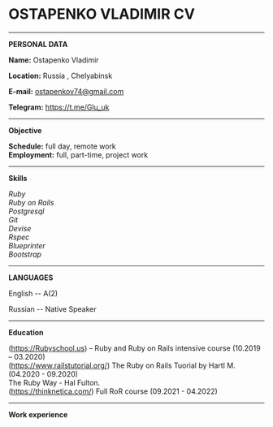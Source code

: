 # OSTAPENKO VLADIMIR CV

----------------------- -------------------------
**PERSONAL DATA**

**Name:** Ostapenko Vladimir

**Location:** Russia , Chelyabinsk

**E-mail:** ostapenkov74@gmail.com

**Telegram:** https://t.me/Glu_uk
<br/>
----------------------- -------------------------

**Objective**

**Schedule:** full day, remote work <br/>
**Employment:** full, part-time, project work

-----------------------  -------------------------

**Skills** <br/>

 *Ruby*<br/>
 *Ruby on Rails*<br/>
 *Postgresql*<br/>
 *Git*<br/>
 *Devise*<br/>
 *Rspec*<br/>
 *Blueprinter*<br/>
 *Bootstrap*<br/>
-----------------------  -------------------------

**LANGUAGES**

English -- A(2)

Russian -- Native Speaker

-----------------------  -------------------------

**Education**

(https://Rubyschool.us) – Ruby and Ruby on Rails intensive course (10.2019 – 03.2020)<br/>
(https://www.railstutorial.org/) The Ruby on Rails Tuorial by Hartl M. (04.2020 - 09.2020)<br/>
The Ruby Way - Hal Fulton.<br/>
(https://thinknetica.com/) Full RoR course (09.2021 - 04.2022)<br/>

-----------------------  -------------------------

**Work experience**<br/>


